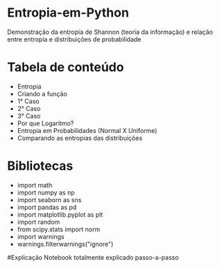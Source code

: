 # Entropia-em-Python
Demonstração da entropia de Shannon (teoria da informação) e relação entre entropia e distribuições de probabilidade

# Tabela de conteúdo
- Entropia
- Criando a função
- 1° Caso
- 2° Caso
- 3° Caso
- Por que Logaritmo?
- Entropia em Probabilidades (Normal X Uniforme)
- Comparando as entropias das distribuições

# Bibliotecas
- import math
- import numpy as np
- import seaborn as sns
- import pandas as pd
- import matplotlib.pyplot as plt
- import random
- from scipy.stats import norm
- import warnings
- warnings.filterwarnings("ignore")

#Explicação
Notebook totalmente explicado passo-a-passo
